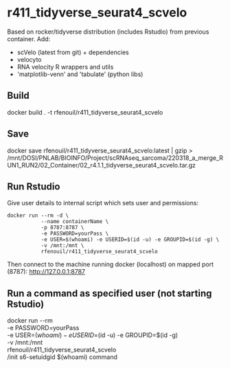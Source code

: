 
# r411_tidyverse_seurat4_scvelo

Based on rocker/tidyverse distribution (includes Rstudio) from previous container.
Add:
 - scVelo (latest from git) + dependencies
 - velocyto
 - RNA velocity R wrappers and utils
 - 'matplotlib-venn' and 'tabulate' (python libs)



## Build

docker build . -t rfenouil/r411_tidyverse_seurat4_scvelo



## Save

docker save rfenouil/r411_tidyverse_seurat4_scvelo:latest | gzip > /mnt/DOSI/PNLAB/BIOINFO/Project/scRNAseq_sarcoma/220318_a_merge_RUN1_RUN2/02_Container/02_r4.1.1_tidyverse_seurat4_scvelo.tar.gz


## Run Rstudio

Give user details to internal script which sets user and permissions:

```
docker run --rm -d \
           --name containerName \
           -p 8787:8787 \
           -e PASSWORD=yourPass \
           -e USER=$(whoami) -e USERID=$(id -u) -e GROUPID=$(id -g) \
           -v /mnt:/mnt \
           rfenouil/r411_tidyverse_seurat4_scvelo
```

Then connect to the machine running docker (localhost) on mapped port (8787):
http://127.0.0.1:8787



## Run a command as specified user (not starting Rstudio)

docker run --rm \
           -e PASSWORD=yourPass \
           -e USER=$(whoami) -e USERID=$(id -u) -e GROUPID=$(id -g) \
           -v /mnt:/mnt \
           rfenouil/r411_tidyverse_seurat4_scvelo \
           /init s6-setuidgid $(whoami) command

